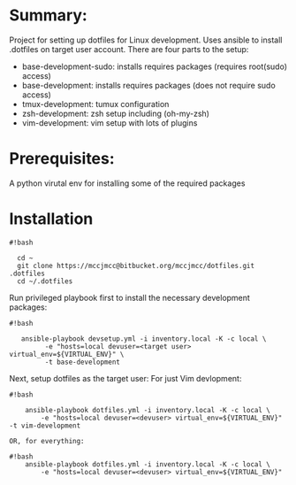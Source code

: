 Summary:
=======
Project for setting up dotfiles for Linux development.  Uses ansible to install .dotfiles on target user account.  There are four parts to the setup:

  *  base-development-sudo: installs requires packages (requires root(sudo) access)
  *  base-development: installs requires packages (does not require sudo access)
  *  tmux-development: tumux configuration
  *  zsh-development: zsh setup including (oh-my-zsh)
  *  vim-development: vim setup with lots of plugins
 
Prerequisites:
==============
   A python virutal env for installing some of the required packages

Installation
==============


```
#!bash

  cd ~
  git clone https://mccjmcc@bitbucket.org/mccjmcc/dotfiles.git .dotfiles
  cd ~/.dotfiles

```
   
  Run privileged playbook first to install the necessary development packages:


```
#!bash

   ansible-playbook devsetup.yml -i inventory.local -K -c local \
         -e "hosts=local devuser=<target user> virtual_env=${VIRTUAL_ENV}" \
         -t base-development
```

  Next, setup dotfiles as the target user:
    For just Vim devlopment:

```
#!bash

    ansible-playbook dotfiles.yml -i inventory.local -K -c local \
        -e "hosts=local devuser=<devuser> virtual_env=${VIRTUAL_ENV}" -t vim-development
```

    OR, for everything:

```
#!bash
    ansible-playbook dotfiles.yml -i inventory.local -K -c local \
        -e "hosts=local devuser=<devuser> virtual_env=${VIRTUAL_ENV}"
```